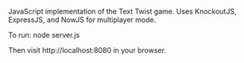 JavaScript implementation of the Text Twist game.
Uses KnockoutJS, ExpressJS, and NowJS for multiplayer mode.

To run: 
node server.js

Then visit http://localhost:8080 in your browser.
